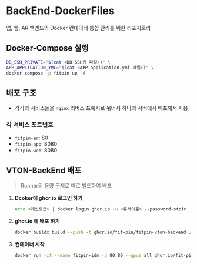 # BackEnd-DockerFiles
앱, 웹, AR 백엔드의 Docker 컨테이너 통합 관리를 위한 리포지토리

## Docker-Compose 실행

```bash
DB_SSH_PRIVATE="$(cat <DB SSH키 파일>)" \
APP_APPLICATION_YML="$(cat <APP application.yml 파일>)" \
docker compose -p fitpin up -d
```

## 배포 구조
- 각각의 서비스들을 `nginx` 리버스 프록시로 묶어서 하나의 서버에서 배포해서 사용

### 각 서비스 포트번호
- `fitpin-ar`: 80
- `fitpin-app`: 8080
- `fitpin-web`: 8080

## VTON-BackEnd 배포
> Runner의 용량 문제로 따로 빌드하여 배포

1. **Dcoker에 ghcr.io 로그인 하기**

    ```bash
    echo <개인토큰> | docker login ghcr.io -u <유저이름> --password-stdin
    ```

2. **ghcr.io 에 배포 하기**

    ```bash
    docker buildx build --push -t ghcr.io/fit-pin/fitpin-vton-backend ./VTON-BackEnd/
    ```

3. **컨테이너 시작**

    ```bash
    docker run -it --name fitpin-idm -p 80:80 --gpus all ghcr.io/fit-pin/fitpin-vton-backend
    ```
